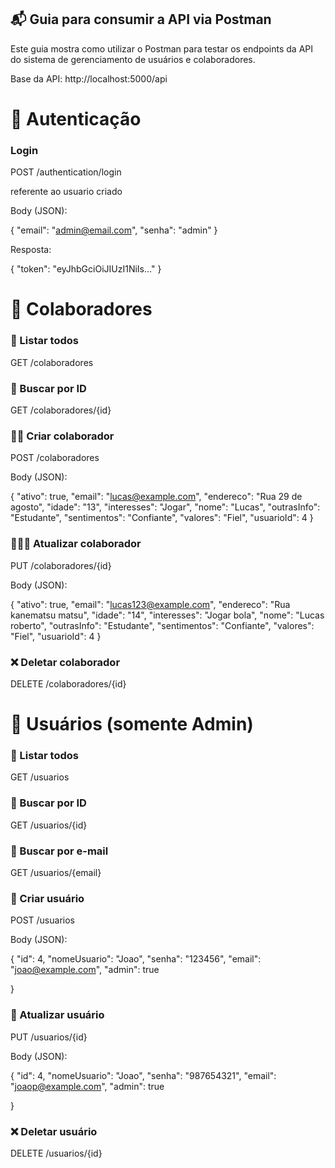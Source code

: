## 📬 Guia para consumir a API via Postman

Este guia mostra como utilizar o Postman para testar os endpoints da API do sistema de gerenciamento de usuários e colaboradores.

Base da API: http://localhost:5000/api

# 🔐 Autenticação

### Login

POST /authentication/login

referente ao usuario criado

Body (JSON):

{
  "email": "admin@email.com",
  "senha": "admin"
}

Resposta:

{
  "token": "eyJhbGciOiJIUzI1NiIs..."
}


# 👥 Colaboradores

### 📃 Listar todos

GET /colaboradores

### 📰 Buscar por ID

GET /colaboradores/{id}

### 👨‍👦 Criar colaborador

POST /colaboradores

Body (JSON):

{
  "ativo": true,
  "email": "lucas@example.com",
  "endereco": "Rua 29 de agosto",
  "idade": "13",
  "interesses": "Jogar",
  "nome": "Lucas",
  "outrasInfo": "Estudante",
  "sentimentos": "Confiante",
  "valores": "Fiel",
  "usuarioId": 4
}

### 👩‍👩‍👧 Atualizar colaborador

PUT /colaboradores/{id}

Body (JSON):

{
  "ativo": true,
  "email": "lucas123@example.com",
  "endereco": "Rua kanematsu matsu",
  "idade": "14",
  "interesses": "Jogar bola",
  "nome": "Lucas roberto",
  "outrasInfo": "Estudante",
  "sentimentos": "Confiante",
  "valores": "Fiel",
  "usuarioId": 4
}

### ❌ Deletar colaborador

DELETE /colaboradores/{id}

# 👤 Usuários (somente Admin)

### 📃 Listar todos

GET /usuarios

### 📰 Buscar por ID

GET /usuarios/{id}

###  📨 Buscar por e-mail

GET /usuarios/{email}

### 👤 Criar usuário

POST /usuarios

Body (JSON):

{
  "id": 4,
  "nomeUsuario": "Joao",
  "senha": "123456",
  "email": "joao@example.com",
  "admin": true
  
}

### 👥 Atualizar usuário

PUT /usuarios/{id}

Body (JSON):

{
  "id": 4,
  "nomeUsuario": "Joao",
  "senha": "987654321",
  "email": "joaop@example.com",
  "admin": true
  
}

### ❌ Deletar usuário

DELETE /usuarios/{id}


